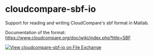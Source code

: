 # cloudcompare-sbf-io

Support for reading and writing CloudCompare's sbf format in Matlab.

Documentation of the format: https://www.cloudcompare.org/doc/wiki/index.php?title=SBF

[![View cloudcompare-sbf-io on File Exchange](https://www.mathworks.com/matlabcentral/images/matlab-file-exchange.svg)](https://de.mathworks.com/matlabcentral/fileexchange/85845-cloudcompare-sbf-io)
